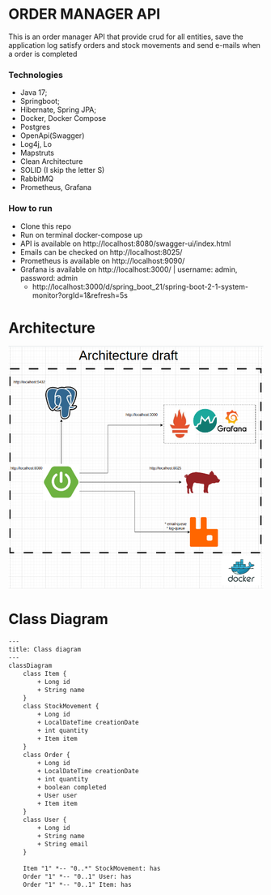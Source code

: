 # ORDER MANAGER API

This is an order manager API that provide crud for all entities, save the application log
satisfy orders and stock movements and send e-mails when a order is completed

### Technologies

* Java 17;
* Springboot;
* Hibernate, Spring JPA;
* Docker, Docker Compose
* Postgres
* OpenApi(Swagger)
* Log4j, Lo
* Mapstruts
* Clean Architecture
* SOLID (I skip the letter S)
* RabbitMQ
* Prometheus, Grafana

### How to run

* Clone this repo
* Run on terminal docker-compose up
* API is available on http://localhost:8080/swagger-ui/index.html
* Emails can be checked on http://localhost:8025/
* Prometheus is available on http://localhost:9090/
* Grafana is available on http://localhost:3000/ | username: admin, password: admin
    * http://localhost:3000/d/spring_boot_21/spring-boot-2-1-system-monitor?orgId=1&refresh=5s

# Architecture

![img_1.png](img_1.png)

# Class Diagram

```mermaid
---
title: Class diagram
---
classDiagram
    class Item {
        + Long id
        + String name
    }
    class StockMovement {
        + Long id
        + LocalDateTime creationDate
        + int quantity
        + Item item
    }
    class Order {
        + Long id
        + LocalDateTime creationDate
        + int quantity
        + boolean completed
        + User user
        + Item item
    }
    class User {
        + Long id
        + String name
        + String email
    }

    Item "1" *-- "0..*" StockMovement: has
    Order "1" *-- "0..1" User: has
    Order "1" *-- "0..1" Item: has

```


